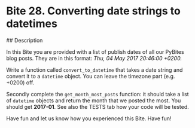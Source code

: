 # Bite 28. Converting date strings to datetimes

## Description

In this Bite you are provided with a list of publish dates of all our PyBites blog posts. They are in this format: _Thu, 04 May 2017 20:46:00 +0200._

Write a function called `convert_to_datetime` that takes a date string and convert it to a `datetime` object. You can leave the timezone part (e.g. +0200) off.

Secondly complete the `get_month_most_posts` function: it should take a list of `datetime` objects and return the month that we posted the most. You should get **2017-01**. See also the TESTS tab how your code will be tested.

Have fun and let us know how you experienced this Bite. Have fun!
